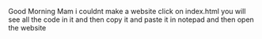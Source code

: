Good Morning Mam i couldnt make a website click on index.html you will see all the code in it and then copy it and paste it in notepad and then open the website
